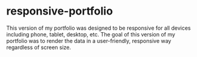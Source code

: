 # responsive-portfolio
This version of my portfolio was designed to be responsive for all devices including phone, tablet, desktop, etc. The goal of this version of my portfolio was to render the data in a user-friendly, responsive way regardless of screen size.

